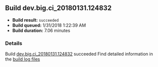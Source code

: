 ## Build dev.big.ci_20180131.124832
- **Build result:** `succeeded`
- **Build queued:** 1/31/2018 1:22:39 AM
- **Build duration:** 7.06 minutes
### Details
Build [dev.big.ci_20180131.124832](https://winappstudio.visualstudio.com/web/build.aspx?pcguid=a4ef43be-68ce-4195-a619-079b4d9834c2&builduri=vstfs%3a%2f%2f%2fBuild%2fBuild%2f24832) succeeded
Find detailed information in the [build log files](https://uwpctdiags.blob.core.windows.net/buildlogs/dev.big.ci_20180131.124832_logs.zip)
